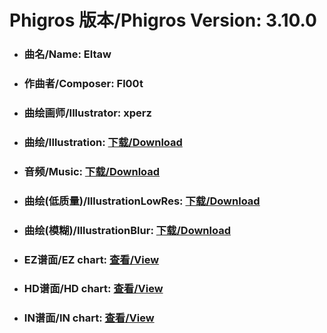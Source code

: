 
# Phigros 版本/Phigros Version:  3.10.0

- ### __曲名/Name:  Eltaw__

- ### __作曲者/Composer:  Fl00t__

- ### __曲绘画师/Illustrator:  xperz__

- ### __曲绘/Illustration:  [下载/Download](https://github.com/Po6647A/WebAssests/releases/download/3.10.0/1118.png)__

- ### __音频/Music:  [下载/Download](https://github.com/Po6647A/WebAssests/releases/download/3.10.0/1828.ogg)__

- ### __曲绘(低质量)/IllustrationLowRes:  [下载/Download](https://github.com/Po6647A/WebAssests/releases/download/3.10.0/1610.png)__

- ### __曲绘(模糊)/IllustrationBlur:  [下载/Download](https://github.com/Po6647A/WebAssests/releases/download/3.10.0/0)__


- ### __EZ谱面/EZ chart:  [查看/View](./EZ.json/index.html)__

- ### __HD谱面/HD chart:  [查看/View](./HD.json/index.html)__

- ### __IN谱面/IN chart:  [查看/View](./IN.json/index.html)__
